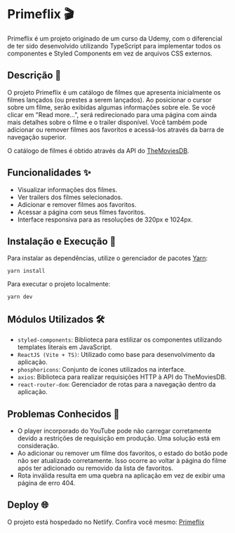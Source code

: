 # Primeflix 🎬

Primeflix é um projeto originado de um curso da Udemy, com o diferencial de ter sido desenvolvido utilizando TypeScript para implementar todos os componentes e Styled Components em vez de arquivos CSS externos.

## Descrição 📝

O projeto Primeflix é um catálogo de filmes que apresenta inicialmente os filmes lançados (ou prestes a serem lançados). Ao posicionar o cursor sobre um filme, serão exibidas algumas informações sobre ele. Se você clicar em "Read more...", será redirecionado para uma página com ainda mais detalhes sobre o filme e o trailer disponível. Você também pode adicionar ou remover filmes aos favoritos e acessá-los através da barra de navegação superior.

O catálogo de filmes é obtido através da API do [TheMoviesDB](https://www.themoviedb.org/).

## Funcionalidades ✨

- Visualizar informações dos filmes.
- Ver trailers dos filmes selecionados.
- Adicionar e remover filmes aos favoritos.
- Acessar a página com seus filmes favoritos.
- Interface responsiva para as resoluções de 320px e 1024px.

## Instalação e Execução 🚀

Para instalar as dependências, utilize o gerenciador de pacotes [Yarn](https://yarnpkg.com/):

```
yarn install
```

Para executar o projeto localmente:

```
yarn dev
```

## Módulos Utilizados 🛠️

- `styled-components`: Biblioteca para estilizar os componentes utilizando templates literais em JavaScript.
- `ReactJS (Vite + TS)`: Utilizado como base para desenvolvimento da aplicação.
- `phosphoricons`: Conjunto de ícones utilizados na interface.
- `axios`: Biblioteca para realizar requisições HTTP à API do TheMoviesDB.
- `react-router-dom`: Gerenciador de rotas para a navegação dentro da aplicação.

## Problemas Conhecidos 🐞

- O player incorporado do YouTube pode não carregar corretamente devido a restrições de requisição em produção. Uma solução está em consideração.
- Ao adicionar ou remover um filme dos favoritos, o estado do botão pode não ser atualizado corretamente. Isso ocorre ao voltar à página do filme após ter adicionado ou removido da lista de favoritos.
- Rota inválida resulta em uma quebra na aplicação em vez de exibir uma página de erro 404.

## Deploy 🌐

O projeto está hospedado no Netlify. Confira você mesmo: [Primeflix](https://lyiar-primeflix.netlify.app/)
